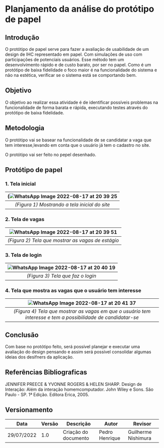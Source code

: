 # Planjamento da análise do protótipo de papel

## Introdução
O protótipo de papel serve para fazer a avaliação de usabilidade de um design de IHC representado em papel. Com simulações de uso com participações de potenciais usuários. Esse método tem um desenvolvimento rápido e de custo barato, por ser no papel. Como é um protótipo de baixa fidelidade o foco maior é na funcionalidade do sistema e não na estética, verificar se o sistema está se comportando bem.

## Objetivo
O objetivo ao realizar essa atividade é de identificar possíveis problemas na funcionalidade de forma barata e rápida, executando testes através do protótipo de baixa fidelidade. 

## Metodologia
O protótipo vai se basear na funcionalidade de se candidatar a vaga que tem interesse,levando em conta que o usuário já tem o cadastro no site. 

O protótipo vai ser feito no pepel desenhado.

## Protótipo de papel
### 1. Tela inicial
| (![WhatsApp Image 2022-08-17 at 20 39 25](https://user-images.githubusercontent.com/57445188/185263630-f8eebffa-0fb3-4cb4-a2cb-20bce644d2e7.jpeg) |
|:--:|
|*(Figura 1) Mostrando a tela inicial do site*|

### 2. Tela de vagas
| ![WhatsApp Image 2022-08-17 at 20 39 51](https://user-images.githubusercontent.com/57445188/185263982-2463540a-e7fb-416b-94e7-e90836a38a44.jpeg) |
|:--:|
|*(Figura 2) Tela que mostrar as vagas de estágio*|

### 3. Tela de login
| ![WhatsApp Image 2022-08-17 at 20 40 19](https://user-images.githubusercontent.com/57445188/185264310-735fa02e-d3cf-4559-bc87-e337389af576.jpeg) |
|:--:|
|*(Figura 3) Tela que faz o login*|

### 4. Tela que mostra as vagas que o usuário tem interesse
| ![WhatsApp Image 2022-08-17 at 20 41 37](https://user-images.githubusercontent.com/57445188/185264234-aa409d79-a309-4041-b532-9a1e5c42abf8.jpeg) |
|:--:|
|*(Figura 4) Tela que mostrar as vagas em que o usuário tem interesse e tem a possibilidade de candidatar-se*|

## Conclusão 
Com base no protótipo feito, será possível planejar e executar uma avaliação do design pensando e assim será possível consolidar algumas ideias dos desifners da aplicação.
## Referências Bibliograficas
JENNIFER PREECE & YVONNE ROGERS & HELEN SHARP. Design de Interação: Além da interação homemcomputador. John Wiley e Sons. São Paulo - SP. 1ª Edição. Editora Erica, 2005.
## Versionamento

| Data       | Versão   | Descrição                         | Autor          | Revisor      |
|------------|------------|-----------------------------------|----------------|--------------|
| 29/07/2022 | 1.0 | Criação do documento | Pedro Henrique | Guilherme Nishimura|
